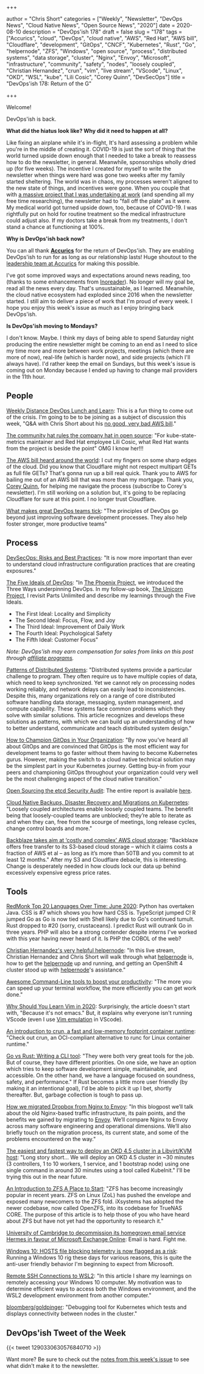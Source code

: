 +++

author = "Chris Short"
categories = ["Weekly", "Newsletter", "DevOps News", "Cloud Native News", "Open Source News", "2020"]
date = 2020-08-10
description = "DevOps'ish 178"
draft = false
slug = "178"
tags = ["Accurics", "cloud", "DevOps", "cloud native", "AWS", "Red Hat", "AWS bill", "Cloudflare", "development", "GitOps", "CNCF", "Kubernetes", "Rust", "Go", "helpernode", "ZFS", "Windows", "open source", "process", "distributed systems", "data storage", "cluster", "Nginx", "Envoy", "Microsoft", "infrastructure", "community", "safety", "nodes", "loosely coupled", "Christian Hernandez", "crun", "vim", "live stream", "VScode", "Linux", "OKD", "WSL", "kube", "Lili Cosic", "Corey Quinn", "DevSecOps"]
title = "DevOps'ish 178: Return of the G"

+++

Welcome!

DevOps'ish is back.

**What did the hiatus look like? Why did it need to happen at all?**

Like fixing an airplane while it's in-flight, It's hard assessing a problem while you're in the middle of creating it. COVID-19 is just the sort of thing that the world turned upside down enough that I needed to take a break to reassess how to do the newsletter, in general. Meanwhile, sponsorships wholly dried up (for five weeks). The incentive I created for myself to write the newsletter when things were hard was gone two weeks after my family started sheltering. The world was in chaos, my processes weren't aligned to the new state of things, and incentives were gone. When you couple that with [a massive project that I was undertaking at work](https://chrisshort.net/live-streaming-on-openshift.tv-and-some-lessons-learned/?utm_source=newsletter&utm_medium=email&utm_campaign=devopsish_178) (and spending all my free time researching), the newsletter had to "fall off the plate" as it were. My medical world got turned upside down, too, because of COVID-19. I was rightfully put on hold for routine treatment so the medical infrastructure could adjust also. If my doctors take a break from my treatments, I don't stand a chance at functioning at 100%.

**Why is DevOps'ish back now?**

You can all thank [**Accurics**](https://www.accurics.com/?utm_source=newsletter&utm_medium=email&utm_campaign=devopsish_178) for the return of DevOps'ish. They are enabling DevOps'ish to run for as long as our relationship lasts! Huge shoutout to the [leadership team at Accurics](https://www.accurics.com/team/?utm_source=newsletter&utm_medium=email&utm_campaign=devopsish_178) for making this possible.

I've got some improved ways and expectations around news reading, too (thanks to some enhancements from [Inoreader](https://www.inoreader.com/?utm_source=newsletter&utm_medium=email&utm_campaign=devopsish_178)). No longer will my goal be, read all the news every day. That's unsustainable, as I learned. Meanwhile, the cloud native ecosystem had exploded since 2016 when the newsletter started. I still aim to deliver a piece of work that I'm proud of every week. I hope you enjoy this week's issue as much as I enjoy bringing back DevOps'ish.

**Is DevOps'ish moving to Mondays?**

I don't know. Maybe. I think my days of being able to spend Saturday night producing the entire newsletter might be coming to an end as I need to slice my time more and more between work projects, meetings (which there are more of now), real-life (which is harder now), and side projects (which I'll always have). I'd rather keep the email on Sundays, but this week's issue is coming out on Monday because I ended up having to change mail providers in the 11th hour.

## People

[Weekly Distance DevOps Lunch and Learn](https://rackn.com/distance-devops/): This is a fun thing to come out of the crisis. I'm going to be to be joining as a subject of discussion this week, "Q&A with Chris Short about his [no good, very bad AWS bill](https://chrisshort.net/the-aws-bill-heard-around-the-world/?utm_source=newsletter&utm_medium=email&utm_campaign=devopsish_178)."

[The community hat rules the company hat in open source](https://www.infoworld.com/article/3569373/the-community-hat-rules-the-company-hat-in-open-source.html): "For kube-state-metrics maintainer and Red Hat employee Lili Cosic, what Red Hat wants from the project is beside the point" OMG I know her!!!

[The AWS bill heard around the world](https://chrisshort.net/the-aws-bill-heard-around-the-world/): I cut my fingers on some sharp edges of the cloud. Did you know that Cloudflare might not respect multipart GETs as full file GETs? That's gonna run up a bill real quick. Thank you to AWS for bailing me out of an AWS bill that was more than my mortgage. Thank you, [Corey Quinn](https://www.ref.lastweekinaws.com/7h1z3x), for helping me navigate the process (subscribe to Corey's newsletter). I'm still working on a solution but, it's going to be replacing Cloudflare for sure at this point. I no longer trust Cloudflare.

[What makes great DevOps teams tick](https://enterprisersproject.com/article/2020/7/devops-great-teams): "The principles of DevOps go beyond just improving software development processes. They also help foster stronger, more productive teams"

## Process

[DevSecOps: Risks and Best Practices](https://www.accurics.com/blog/devops/devsecops-risks-and-best-practices/): "It is now more important than ever to understand cloud infrastructure configuration practices that are creating exposures."

[The Five Ideals of DevOps](https://itrevolution.com/five-ideals-of-devops/): "In [The Phoenix Project](https://amzn.to/33Gme2t), we introduced the Three Ways underpinning DevOps. In my follow-up book, [The Unicorn Project](https://amzn.to/3a8OwUA), I revisit Parts Unlimited and describe my learnings through the Five Ideals.

* The First Ideal: Locality and Simplicity
* The Second Ideal: Focus, Flow, and Joy
* The Third Ideal: Improvement of Daily Work
* The Fourth Ideal: Psychological Safety
* The Fifth Ideal: Customer Focus"

*Note: DevOps'ish may earn compensation for sales from links on this post through [affiliate programs](/terms/).*

[Patterns of Distributed Systems](https://martinfowler.com/articles/patterns-of-distributed-systems/): "Distributed systems provide a particular challenge to program. They often require us to have multiple copies of data, which need to keep synchronized. Yet we cannot rely on processing nodes working reliably, and network delays can easily lead to inconsistencies. Despite this, many organizations rely on a range of core distributed software handling data storage, messaging, system management, and compute capability. These systems face common problems which they solve with similar solutions. This article recognizes and develops these solutions as patterns, with which we can build up an understanding of how to better understand, communicate and teach distributed system design."

[How to Champion GitOps in Your Organization](https://www.weave.works/blog/how-to-champion-gitops-in-your-organization): "By now you’ve heard all about GitOps and are convinced that GitOps is the most efficient way for development teams to go faster without them having to become Kubernetes gurus. However, making the switch to a cloud native technical solution may be the simplest part in your Kubernetes journey. Getting buy-in from your peers and championing GitOps throughout your organization could very well be the most challenging aspect of the cloud native transition."

[Open Sourcing the etcd Security Audit](https://www.cncf.io/blog/2020/08/05/etcd-security-audit/): The entire report is available [here](https://github.com/etcd-io/etcd/blob/master/security/SECURITY_AUDIT.pdf).

[Cloud Native Backups, Disaster Recovery and Migrations on Kubernetes](https://thenewstack.io/cloud-native-backups-disaster-recovery-and-migrations-on-kubernetes/): "Loosely coupled architectures enable loosely coupled teams. The benefit being that loosely-coupled teams are unblocked; they’re able to iterate as and when they can, free from the scourge of meetings, long release cycles, change control boards and more."

[Backblaze takes aim at ‘costly and complex’ AWS cloud storage](https://www.computerweekly.com/news/252486751/Backblaze-takes-aim-at-costly-and-complex-AWS-cloud-storage): "Backblaze offers free transfer to its S3-based cloud storage – which it claims costs a fraction of AWS et al – as long as it’s more than 50TB and you commit to at least 12 months." After my S3 and Cloudflare debacle, this is interesting. Change is desperately needed in how clouds lock our data up behind excessively expensive egress price rates.

## Tools

[RedMonk Top 20 Languages Over Time: June 2020](https://redmonk.com/rstephens/2020/07/27/redmonk-top-20-languages-over-time-june-2020/): Python has overtaken Java. CSS is #7 which shows you how hard CSS is. TypeScript jumped C! R jumped Go as Go is now tied with Shell likely due to Go's continued tumult. Rust dropped to #20 (sorry, crustaceans). I predict Rust will outrank Go in three years. PHP will also be a strong contender despite interns I've worked with this year having never heard of it. Is PHP the COBOL of the web?

[Christian Hernandez's very helpful helpernode](https://www.youtube.com/watch?v=wZYx4_xBSUQ): "In this live stream, Christian Hernandez and Chris Short will walk through what [helpernode](https://github.com/RedHatOfficial/ocp4-helpernode) is, how to get the [helpernode](https://github.com/RedHatOfficial/ocp4-helpernode) up and running, and getting an OpenShift 4 cluster stood up with [helpernode](https://github.com/RedHatOfficial/ocp4-helpernode)'s assistance."

[Awesome Command-Line tools to boost your productivity](https://dev.to/tasinishmam/awesome-command-line-tools-to-boost-your-productivity-22n8): "The more you can speed up your terminal workflow, the more efficiently you can get work done."

[Why Should You Learn Vim in 2020](https://pragmaticpineapple.com/why-should-you-learn-vim-in-2020/): Surprisingly, the article doesn't start with, "Because it's not emacs." But, it explains why everyone isn't running VScode (even I use [Vim emulation](https://marketplace.visualstudio.com/items?itemName=vscodevim.vim) in VScode).

[An introduction to crun, a fast and low-memory footprint container runtime](https://www.redhat.com/sysadmin/introduction-crun): "Check out crun, an OCI-compliant alternative to runc for Linux container runtime."

[Go vs Rust: Writing a CLI tool](https://cuchi.me/posts/go-vs-rust): "They were both very great tools for the job. But of course, they have different priorities. On one side, we have an option which tries to keep software development simple, maintainable, and accessible. On the other hand, we have a language focused on soundness, safety, and performance." If Rust becomes a little more user friendly (by making it an intentional goal), I'd be able to pick it up I bet, shortly thereafter. But, garbage collection is tough to pass up.

[How we migrated Dropbox from Nginx to Envoy](https://dropbox.tech/infrastructure/how-we-migrated-dropbox-from-nginx-to-envoy): "In this blogpost we’ll talk about the old Nginx-based traffic infrastructure, its pain points, and the benefits we gained by migrating to [Envoy](https://www.envoyproxy.io/). We’ll compare Nginx to Envoy across many software engineering and operational dimensions. We’ll also briefly touch on the migration process, its current state, and some of the problems encountered on the way."

[The easiest and fastest way to deploy an OKD 4.5 cluster in a Libvirt/KVM host](https://www.anstack.com/blog/2020/07/31/the-fastest-and-simplest-way-to-deploy-okd-openshift-4-5.html): "Long story short… We will deploy an OKD 4.5 cluster in ~30 minutes (3 controllers, 1 to 10 workers, 1 service, and 1 bootstrap node) using one single command in around 30 minutes using a tool called KubeInit." I'll be trying this out in the near future.

[An Introduction to ZFS A Place to Start](https://www.servethehome.com/an-introduction-to-zfs-a-place-to-start/): "ZFS has become increasingly popular in recent years. ZFS on Linux (ZoL) has pushed the envelope and exposed many newcomers to the ZFS fold. iXsystems has adopted the newer codebase, now called OpenZFS, into its codebase for TrueNAS CORE. The purpose of this article is to help those of you who have heard about ZFS but have not yet had the opportunity to research it."

[University of Cambridge to decommission its homegrown email service Hermes in favour of Microsoft Exchange Online](https://www.theregister.com/2020/08/04/cambridge_uni_decommissioning_hermes_email/): Email is hard. Fight me.

[Windows 10: HOSTS file blocking telemetry is now flagged as a risk](https://www.bleepingcomputer.com/news/microsoft/windows-10-hosts-file-blocking-telemetry-is-now-flagged-as-a-risk/): Running a Windows 10 rig these days for various reasons, this is quite the anti-user friendly behavior I'm beginning to expect from Microsoft.

[Remote SSH Connections to WSL2](https://www.brianketelsen.com/blog/ssh-to-wsl2/): "In this article I share my learnings on remotely accessing your Windows 10 computer. My motivation was to determine efficient ways to access both the Windows environment, and the WSL2 development environment from another computer."

[bloomberg/goldpinger](https://github.com/bloomberg/goldpinger): "Debugging tool for Kubernetes which tests and displays connectivity between nodes in the cluster."

## DevOps'ish Tweet of the Week

{{< tweet 1290330630576840710 >}}

Want more? Be sure to check out the [notes from this week's issue](https://github.com/chris-short/devopsish.com/blob/main/content/post/178/notes.md) to see what didn't make it to the newsletter.
